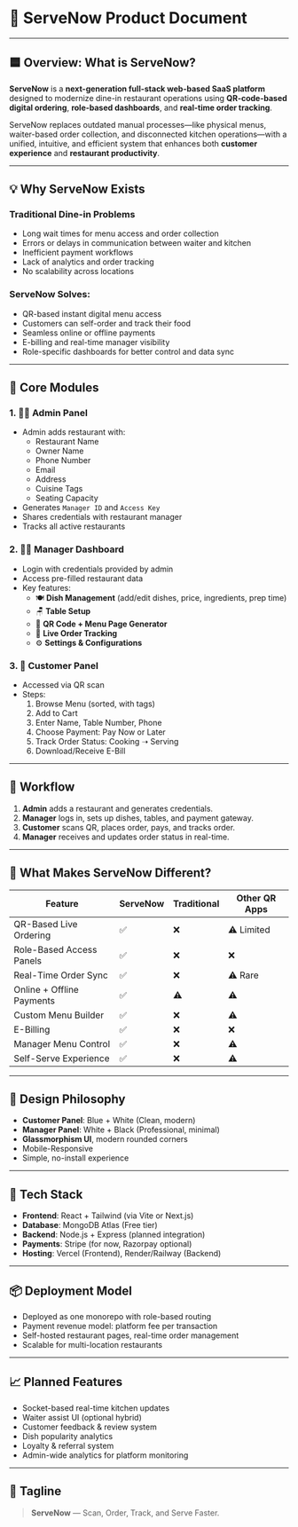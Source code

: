 # 📄 ServeNow Product Document

---

## 🟦 Overview: What is ServeNow?

**ServeNow** is a **next-generation full-stack web-based SaaS platform** designed to modernize dine-in restaurant operations using **QR-code-based digital ordering**, **role-based dashboards**, and **real-time order tracking**.

ServeNow replaces outdated manual processes—like physical menus, waiter-based order collection, and disconnected kitchen operations—with a unified, intuitive, and efficient system that enhances both **customer experience** and **restaurant productivity**.

---

## 💡 Why ServeNow Exists

### Traditional Dine-in Problems
- Long wait times for menu access and order collection
- Errors or delays in communication between waiter and kitchen
- Inefficient payment workflows
- Lack of analytics and order tracking
- No scalability across locations

### ServeNow Solves:
- QR-based instant digital menu access
- Customers can self-order and track their food
- Seamless online or offline payments
- E-billing and real-time manager visibility
- Role-specific dashboards for better control and data sync

---

## 🧱 Core Modules

### 1. 👨‍💼 Admin Panel
- Admin adds restaurant with:
  - Restaurant Name
  - Owner Name
  - Phone Number
  - Email
  - Address
  - Cuisine Tags
  - Seating Capacity
- Generates `Manager ID` and `Access Key`
- Shares credentials with restaurant manager
- Tracks all active restaurants

### 2. 🧑‍🍳 Manager Dashboard
- Login with credentials provided by admin
- Access pre-filled restaurant data
- Key features:
  - 🍽️ **Dish Management** (add/edit dishes, price, ingredients, prep time)
  - 🪑 **Table Setup**
  - 📱 **QR Code + Menu Page Generator**
  - 🔄 **Live Order Tracking**
  - ⚙️ **Settings & Configurations**

### 3. 🍴 Customer Panel
- Accessed via QR scan
- Steps:
  1. Browse Menu (sorted, with tags)
  2. Add to Cart
  3. Enter Name, Table Number, Phone
  4. Choose Payment: Pay Now or Later
  5. Track Order Status: Cooking ➝ Serving
  6. Download/Receive E-Bill

---

## 🔄 Workflow

1. **Admin** adds a restaurant and generates credentials.
2. **Manager** logs in, sets up dishes, tables, and payment gateway.
3. **Customer** scans QR, places order, pays, and tracks order.
4. **Manager** receives and updates order status in real-time.

---

## 🌟 What Makes ServeNow Different?

| Feature                    | ServeNow | Traditional | Other QR Apps |
|----------------------------|----------|-------------|----------------|
| QR-Based Live Ordering     | ✅       | ❌          | ⚠️ Limited     |
| Role-Based Access Panels   | ✅       | ❌          | ❌             |
| Real-Time Order Sync       | ✅       | ❌          | ⚠️ Rare         |
| Online + Offline Payments  | ✅       | ⚠️          | ⚠️             |
| Custom Menu Builder        | ✅       | ❌          | ⚠️             |
| E-Billing                  | ✅       | ❌          | ❌             |
| Manager Menu Control       | ✅       | ❌          | ⚠️             |
| Self-Serve Experience      | ✅       | ❌          | ⚠️             |

---

## 🎨 Design Philosophy

- **Customer Panel**: Blue + White (Clean, modern)
- **Manager Panel**: White + Black (Professional, minimal)
- **Glassmorphism UI**, modern rounded corners
- Mobile-Responsive
- Simple, no-install experience

---

## 🔐 Tech Stack

- **Frontend**: React + Tailwind (via Vite or Next.js)
- **Database**: MongoDB Atlas (Free tier)
- **Backend**: Node.js + Express (planned integration)
- **Payments**: Stripe (for now, Razorpay optional)
- **Hosting**: Vercel (Frontend), Render/Railway (Backend)

---

## 📦 Deployment Model

- Deployed as one monorepo with role-based routing
- Payment revenue model: platform fee per transaction
- Self-hosted restaurant pages, real-time order management
- Scalable for multi-location restaurants

---

## 📈 Planned Features

- Socket-based real-time kitchen updates
- Waiter assist UI (optional hybrid)
- Customer feedback & review system
- Dish popularity analytics
- Loyalty & referral system
- Admin-wide analytics for platform monitoring

---

## 📣 Tagline

> **ServeNow** — Scan, Order, Track, and Serve Faster.




